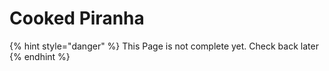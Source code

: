 # Cooked Piranha

{% hint style="danger" %}
This Page is not complete yet. Check back later
{% endhint %}

